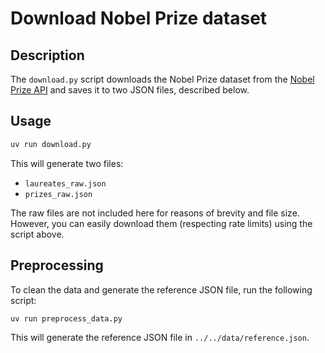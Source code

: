 # Download Nobel Prize dataset

## Description

The `download.py` script downloads the Nobel Prize dataset from the [Nobel Prize API](https://nobelprize.org/api/) and
saves it to two JSON files, described below.

## Usage

```bash
uv run download.py
```

This will generate two files:
- `laureates_raw.json`
- `prizes_raw.json`

The raw files are not included here for reasons of brevity and file size. However, you can easily
download them (respecting rate limits) using the script above.

## Preprocessing

To clean the data and generate the reference JSON file, run the following script:

```bash
uv run preprocess_data.py
```

This will generate the reference JSON file in `../../data/reference.json`.
